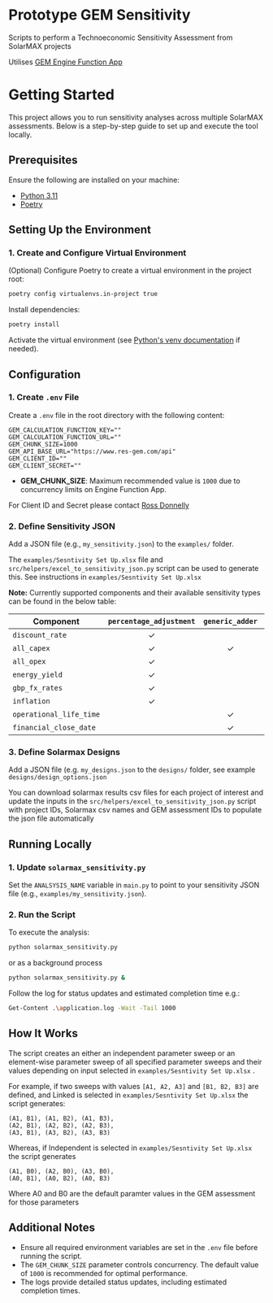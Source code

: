 # Prototype GEM Sensitivity

Scripts to perform a Technoeconomic Sensitivity Assessment from SolarMAX projects

Utilises [GEM Engine Function App](https://portal.azure.com/#@reshive.onmicrosoft.com/resource/subscriptions/0b17f9dd-4b32-445d-a304-45bff0dd4e0b/resourceGroups/gem-calculation-engine-rg/providers/Microsoft.Web/sites/gem-calculation-engine/appServices)


# Getting Started

This project allows you to run sensitivity analyses across multiple SolarMAX assessments. Below is a step-by-step guide to set up and execute the tool locally.


## Prerequisites

Ensure the following are installed on your machine:
- [Python 3.11](https://www.python.org/downloads/)
- [Poetry](https://python-poetry.org/docs/#installing-with-the-official-installer)


## Setting Up the Environment

### 1. Create and Configure Virtual Environment
(Optional) Configure Poetry to create a virtual environment in the project root:
```bash
poetry config virtualenvs.in-project true
```

Install dependencies:
```bash
poetry install
```

Activate the virtual environment (see [Python's venv documentation](https://docs.python.org/3/library/venv.html) if needed).

## Configuration

### 1. Create `.env` File
Create a `.env` file in the root directory with the following content:
```plaintext
GEM_CALCULATION_FUNCTION_KEY=""
GEM_CALCULATION_FUNCTION_URL=""
GEM_CHUNK_SIZE=1000
GEM_API_BASE_URL="https://www.res-gem.com/api"
GEM_CLIENT_ID=""
GEM_CLIENT_SECRET=""
```
- **GEM_CHUNK_SIZE**: Maximum recommended value is `1000` due to concurrency limits on Engine Function App.

For Client ID and Secret please contact [Ross Donnelly](Ross.Donnelly@res-group.com)

### 2. Define Sensitivity JSON
Add a JSON file (e.g., `my_sensitivity.json`) to the `examples/` folder.

The `examples/Sesntivity Set Up.xlsx` file and `src/helpers/excel_to_sensitivity_json.py` script can be used to generate this. See instructions in `examples/Sesntivity Set Up.xlsx` 

**Note:** Currently supported components and their available sensitivity types can be found in the below table:

| Component | `percentage_adjustment` | `generic_adder` | `capex_adder_per_mw` | `override_value` |
|-----------|:-----------------------:|:---------------:|:--------------------:|:----------------:|
| `discount_rate` | ✓ |  |  | ✓ |
| `all_capex` | ✓ | ✓ | ✓ |  |
| `all_opex` | ✓ |  |  |  |
| `energy_yield` | ✓ |  |  |  |
| `gbp_fx_rates` | ✓ |  |  |  |
| `inflation` | ✓ |  |  |  |
| `operational_life_time` |  | ✓ |  |  |
| `financial_close_date` |  | ✓ |  |  |


### 3. Define Solarmax Designs
Add a JSON file (e.g. `my_designs.json` to the `designs/` folder, see example `designs/design_options.json`

You can download solarmax results csv files for each project of interest and update the inputs in the `src/helpers/excel_to_sensitivity_json.py` script with project IDs, Solarmax csv names and GEM assessment IDs to populate the json file automatically

## Running Locally

### 1. Update `solarmax_sensitivity.py`
Set the `ANALSYSIS_NAME` variable in `main.py` to point to your sensitivity JSON file (e.g., `examples/my_sensitivity.json`).

### 2. Run the Script
To execute the analysis:
```bash
python solarmax_sensitivity.py
```

or as a background process
```bash
python solarmax_sensitivity.py &
```

Follow the log for status updates and estimated completion time e.g.:
```bash
Get-Content .\application.log -Wait -Tail 1000
```


## How It Works
The script creates an either an independent parameter sweep or an element-wise parameter sweep of all specified parameter sweeps and their values depending on input selected in `examples/Sesntivity Set Up.xlsx` . 

For example, if two sweeps with values `[A1, A2, A3]` and `[B1, B2, B3]` are defined, and Linked is selected in `examples/Sesntivity Set Up.xlsx` the script generates:
```plaintext
(A1, B1), (A1, B2), (A1, B3),
(A2, B1), (A2, B2), (A2, B3),
(A3, B1), (A3, B2), (A3, B3)
```

Whereas, if Independent is selected in `examples/Sesntivity Set Up.xlsx` the script generates
```plaintext
(A1, B0), (A2, B0), (A3, B0),
(A0, B1), (A0, B2), (A0, B3)
```
Where A0 and B0 are the default paramter values in the GEM assessment for those parameters

## Additional Notes

- Ensure all required environment variables are set in the `.env` file before running the script.
- The `GEM_CHUNK_SIZE` parameter controls concurrency. The default value of `1000` is recommended for optimal performance.
- The logs provide detailed status updates, including estimated completion times.
